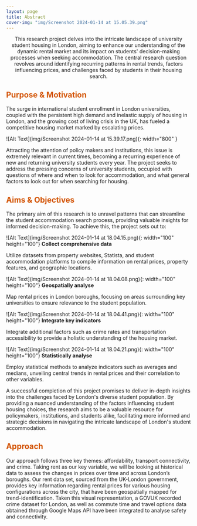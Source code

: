 ```yaml
---
layout: page
title: Abstract
cover-img: "img/Screenshot 2024-01-14 at 15.05.39.png"
---
```

<p align="center">This research project delves into the intricate landscape of university student housing in London, aiming to enhance our understanding of the dynamic rental market and its impact on students' decision-making processes when seeking accommodation. The central research question revolves around identifying recurring patterns in rental trends, factors influencing prices, and challenges faced by students in their housing search.</p>


## <span style="color: #D35400 ;">Purpose & Motivation</span>

The surge in international student enrollment in London universities, coupled with the persistent high demand and inelastic supply of housing in London, and the growing cost of living crisis in the UK, has fueled a competitive housing market marked by escalating prices.

![Alt Text](img/Screenshot 2024-01-14 at 15.39.17.png){: width="800" }

Attracting the attention of policy makers and institutions, this issue is extremely relevant in current times, becoming a recurring experience of new and returning university students every year. The project seeks to address the pressing concerns of university students, occupied with questions of where and when to look for accommodation, and what general factors to look out for when searching for housing.

## <span style="color: #D35400 ;">Aims & Objectives</span>
The primary aim of this research is to unravel patterns that can streamline the student accommodation search process, providing valuable insights for informed decision-making. To achieve this, the project sets out to:

![Alt Text](img/Screenshot 2024-01-14 at 18.04.15.png){: width="100" height="100"}
 <strong>Collect comprehensive data</strong>

Utilize datasets from property websites, Statista, and student accommodation platforms to compile information on rental prices, property features, and geographic locations.

![Alt Text](img/Screenshot 2024-01-14 at 18.04.08.png){: width="100" height="100"}
<strong>Geospatially analyse</strong>

Map rental prices in London boroughs, focusing on areas surrounding key universities to ensure relevance to the student population.

![Alt Text](img/Screenshot 2024-01-14 at 18.04.41.png){: width="100" height="100"}
 <strong>Integrate key indicators</strong>

Integrate additional factors such as crime rates and transportation accessibility to provide a holistic understanding of the housing market.

![Alt Text](img/Screenshot 2024-01-14 at 18.04.21.png){: width="100" height="100"}
 <strong>Statistically analyse</strong>

Employ statistical methods to analyze indicators such as averages and medians, unveiling central trends in rental prices and their correlation to other variables.

A successful completion of this project promises to deliver in-depth insights into the challenges faced by London's diverse student population. By providing a nuanced understanding of the factors influencing student housing choices, the research aims to be a valuable resource for policymakers, institutions, and students alike, facilitating more informed and strategic decisions in navigating the intricate landscape of London's student accommodation.

## <span style="color: #D35400 ;">Approach</span>
Our approach follows three key themes: affordability, transport connectivity, and crime. Taking rent as our key variable, we will be looking at historical data to assess the changes in prices over time and across London’s boroughs. Our rent data set, sourced from the UK-London government, provides key information regarding rental prices for various housing configurations across the city, that have been geospatially mapped for trend-identification. Taken this visual representation, a GOVUK recorded crime dataset for London, as well as commute time and travel options data obtained through Google Maps API have been integrated to analyse safety and connectivity.
